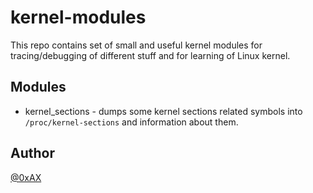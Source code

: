 # kernel-modules

This repo contains set of small and useful kernel modules for tracing/debugging of different stuff
and for learning of Linux kernel.

## Modules

  * kernel_sections - dumps some kernel sections related symbols into `/proc/kernel-sections`
and information about them.

## Author

[@0xAX](https://twitter.com/0xAX)